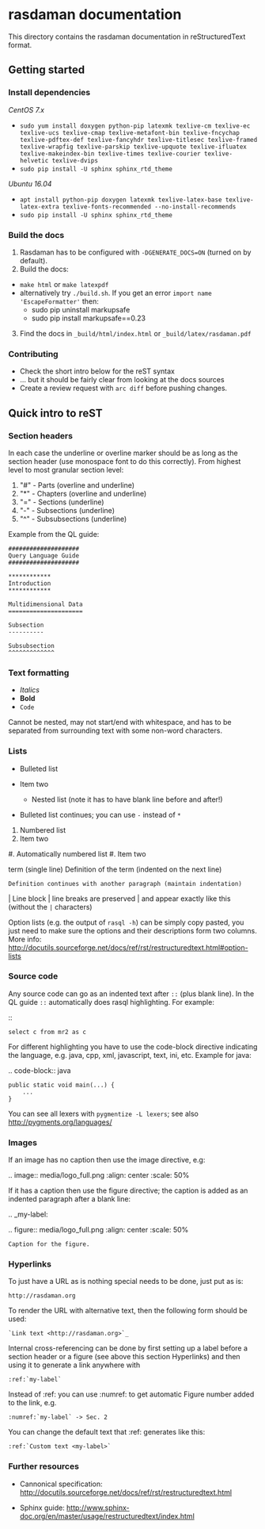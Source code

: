 # rasdaman documentation

This directory contains the rasdaman documentation in reStructuredText format.


## Getting started

### Install dependencies

*CentOS 7.x*

- `sudo yum install doxygen python-pip latexmk texlive-cm texlive-ec texlive-ucs texlive-cmap texlive-metafont-bin texlive-fncychap texlive-pdftex-def texlive-fancyhdr texlive-titlesec texlive-framed texlive-wrapfig texlive-parskip texlive-upquote texlive-ifluatex texlive-makeindex-bin texlive-times texlive-courier texlive-helvetic texlive-dvips`
- `sudo pip install -U sphinx sphinx_rtd_theme`

*Ubuntu 16.04*

- `apt install python-pip doxygen latexmk texlive-latex-base texlive-latex-extra texlive-fonts-recommended --no-install-recommends`
- `sudo pip install -U sphinx sphinx_rtd_theme`

### Build the docs

1. Rasdaman has to be configured with `-DGENERATE_DOCS=ON` (turned on by default).
2. Build the docs:
 - `make html` or `make latexpdf`
 - alternatively try `./build.sh`. If you get an error
   `import name 'EscapeFormatter'` then:
   - sudo pip uninstall markupsafe
   - sudo pip install markupsafe==0.23
3. Find the docs in `_build/html/index.html` or `_build/latex/rasdaman.pdf`

### Contributing

- Check the short intro below for the reST syntax
 - ... but it should be fairly clear from looking at the docs sources
- Create a review request with `arc diff` before pushing changes.



## Quick intro to reST

### Section headers

In each case the underline or overline marker should be as long as the section
header (use monospace font to do this correctly). From highest level to most 
granular section level:

1. "#" - Parts (overline and underline)
2. "*" - Chapters (overline and underline)
3. "=" - Sections (underline)
4. "-" - Subsections (underline)
5. "^" - Subsubsections (underline)

Example from the QL guide:

    ####################
    Query Language Guide
    ####################

    ************
    Introduction
    ************

    Multidimensional Data
    =====================

    Subsection
    ----------

    Subsubsection
    ^^^^^^^^^^^^^

### Text formatting

- *Italics*
- **Bold**
- ``Code``

Cannot be nested, may not start/end with whitespace, and has to be
separated from surrounding text with some non-word characters.


### Lists

* Bulleted list
* Item two

    * Nested list (note it has to have blank line before and after!)

- Bulleted list continues; you can use `-` instead of `*`

1. Numbered list
2. Item two

#. Automatically numbered list
#. Item two


term (single line)
    Definition of the term (indented on the next line)

    Definition continues with another paragraph (maintain indentation)


| Line block
| line breaks are preserved
| and appear exactly like this (without the `|` characters)


Option lists (e.g. the output of ``rasql -h``) can be simply copy pasted, you
just need to make sure the options and their descriptions form two columns.
More info:
http://docutils.sourceforge.net/docs/ref/rst/restructuredtext.html#option-lists


### Source code

Any source code can go as an indented text after ``::`` (plus blank line).
In the QL guide ``::`` automatically does rasql highlighting. For example:

::

    select c from mr2 as c

For different highlighting you have to use the code-block directive indicating
the language, e.g. java, cpp, xml, javascript, text, ini, etc. Example for java:

.. code-block:: java

    public static void main(...) {
        ...
    }

You can see all lexers with ``pygmentize -L lexers``; see also 
http://pygments.org/languages/


### Images

If an image has no caption then use the image directive, e.g:

.. image:: media/logo_full.png
    :align: center
    :scale: 50%


If it has a caption then use the figure directive; the caption is added as an
indented paragraph after a blank line:

.. _my-label:

.. figure:: media/logo_full.png
    :align: center
    :scale: 50%

    Caption for the figure.



### Hyperlinks

To just have a URL as is nothing special needs to be done, just put as is:

    http://rasdaman.org

To render the URL with alternative text, then the following form should be used:

    `Link text <http://rasdaman.org>`_

Internal cross-referencing can be done by first setting up a label before a
section header or a figure (see above this section Hyperlinks) and then using
it to generate a link anywhere with

    :ref:`my-label`

Instead of :ref: you can use :numref: to get automatic Figure number added to
the link, e.g.

    :numref:`my-label` -> Sec. 2

You can change the default text that :ref: generates like this:

    :ref:`Custom text <my-label>`


### Further resources

- Cannonical specification: 
  http://docutils.sourceforge.net/docs/ref/rst/restructuredtext.html

- Sphinx guide:
  http://www.sphinx-doc.org/en/master/usage/restructuredtext/index.html

